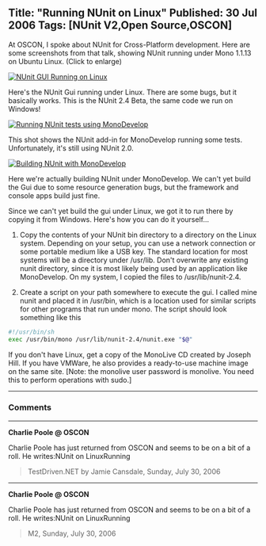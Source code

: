 Title: "Running NUnit on Linux"
Published: 30 Jul 2006
Tags: [NUnit V2,Open Source,OSCON]
---
At OSCON, I spoke about NUnit for Cross-Platform development. Here are some screenshots from that talk, showing NUnit running under Mono 1.1.13 on Ubuntu Linux. (Click to enlarge)

<!--more-->
<div class="pic odd">
  <a href="/images/nunit-gui-on-ubuntu.png">
    <img src="/images/nunit-gui-on-ubuntu.png" alt="NUnit GUI Running on Linux" style="max-width: 400px;"/>
  </a>
  <p>Here's the NUnit Gui running under Linux. There are some bugs, but it basically works. This is the NUnit 2.4 Beta, the same code we run on Windows!</p>
</div>

<div class="pic even">
  <a href="/images/running-nunit-under-monodevelop.png">
    <img src="/images/running-nunit-under-monodevelop.png" alt="Running NUnit tests using MonoDevelop" style="max-width: 400px;"/>
  </a>
  <p>This shot shows the NUnit add-in for MonoDevelop running some tests. Unfortunately, it's  still using NUnit 2.0.</p>
</div>

<div class="pic odd">
  <a href="/images/building-nunit-under-monodevelop.png">
    <img src="/images/building-nunit-under-monodevelop.png" alt="Building NUnit with MonoDevelop" style="max-width: 400px;"/>
  </a>
  <p>Here we're actually building NUnit under MonoDevelop. We can't yet build the Gui due to some resource generation bugs, but the framework and console apps build just fine.</p>
</div>

Since we can't yet build the gui under Linux, we got it to run there by copying it from Windows. Here's how you can do it yourself...

1. Copy the contents of your NUnit bin directory to a directory on the Linux system. Depending on your setup, you can use a network connection or some portable medium like a USB key. The standard location for most systems will be a directory under /usr/lib. Don't overwrite any existing nunit directory, since it is most likely being used by an application like MonoDevelop. On my system, I copied the files to /usr/lib/nunit-2.4.

2. Create a script on your path somewhere to execute the gui. I called mine nunit and placed it in /usr/bin, which is a location used for similar scripts for other programs that run under mono. The script should look something like this

```bash
#!/usr/bin/sh
exec /usr/bin/mono /usr/lib/nunit-2.4/nunit.exe "$@"
```

If you don't have Linux, get a copy of the MonoLive CD created by Joseph Hill. If you have VMWare, he also provides a ready-to-use machine image on the same site. [Note: the monolive user password is monolive. You need this to perform operations with sudo.]

---

### Comments

---

**Charlie Poole @ OSCON**

Charlie Poole has just returned from OSCON and seems to be on a bit of a roll. He writes:NUnit on LinuxRunning
>TestDriven.NET by Jamie Cansdale, Sunday, July 30, 2006

---

**Charlie Poole @ OSCON**

Charlie Poole has just returned from OSCON and seems to be on a bit of a roll. He writes:NUnit on LinuxRunning
>M2, Sunday, July 30, 2006
